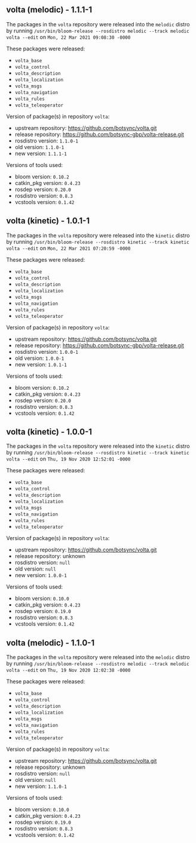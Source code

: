 ## volta (melodic) - 1.1.1-1

The packages in the `volta` repository were released into the `melodic` distro by running `/usr/bin/bloom-release --rosdistro melodic --track melodic volta --edit` on `Mon, 22 Mar 2021 09:08:30 -0000`

These packages were released:
- `volta_base`
- `volta_control`
- `volta_description`
- `volta_localization`
- `volta_msgs`
- `volta_navigation`
- `volta_rules`
- `volta_teleoperator`

Version of package(s) in repository `volta`:

- upstream repository: https://github.com/botsync/volta.git
- release repository: https://github.com/botsync-gbp/volta-release.git
- rosdistro version: `1.1.0-1`
- old version: `1.1.0-1`
- new version: `1.1.1-1`

Versions of tools used:

- bloom version: `0.10.2`
- catkin_pkg version: `0.4.23`
- rosdep version: `0.20.0`
- rosdistro version: `0.8.3`
- vcstools version: `0.1.42`


## volta (kinetic) - 1.0.1-1

The packages in the `volta` repository were released into the `kinetic` distro by running `/usr/bin/bloom-release --rosdistro kinetic --track kinetic volta --edit` on `Mon, 22 Mar 2021 07:20:59 -0000`

These packages were released:
- `volta_base`
- `volta_control`
- `volta_description`
- `volta_localization`
- `volta_msgs`
- `volta_navigation`
- `volta_rules`
- `volta_teleoperator`

Version of package(s) in repository `volta`:

- upstream repository: https://github.com/botsync/volta.git
- release repository: https://github.com/botsync-gbp/volta-release.git
- rosdistro version: `1.0.0-1`
- old version: `1.0.0-1`
- new version: `1.0.1-1`

Versions of tools used:

- bloom version: `0.10.2`
- catkin_pkg version: `0.4.23`
- rosdep version: `0.20.0`
- rosdistro version: `0.8.3`
- vcstools version: `0.1.42`


## volta (kinetic) - 1.0.0-1

The packages in the `volta` repository were released into the `kinetic` distro by running `/usr/bin/bloom-release --rosdistro kinetic --track kinetic volta --edit` on `Thu, 19 Nov 2020 12:52:01 -0000`

These packages were released:
- `volta_base`
- `volta_control`
- `volta_description`
- `volta_localization`
- `volta_msgs`
- `volta_navigation`
- `volta_rules`
- `volta_teleoperator`

Version of package(s) in repository `volta`:

- upstream repository: https://github.com/botsync/volta.git
- release repository: unknown
- rosdistro version: `null`
- old version: `null`
- new version: `1.0.0-1`

Versions of tools used:

- bloom version: `0.10.0`
- catkin_pkg version: `0.4.23`
- rosdep version: `0.19.0`
- rosdistro version: `0.8.3`
- vcstools version: `0.1.42`


## volta (melodic) - 1.1.0-1

The packages in the `volta` repository were released into the `melodic` distro by running `/usr/bin/bloom-release --rosdistro melodic --track melodic volta --edit` on `Thu, 19 Nov 2020 12:02:38 -0000`

These packages were released:
- `volta_base`
- `volta_control`
- `volta_description`
- `volta_localization`
- `volta_msgs`
- `volta_navigation`
- `volta_rules`
- `volta_teleoperator`

Version of package(s) in repository `volta`:

- upstream repository: https://github.com/botsync/volta.git
- release repository: unknown
- rosdistro version: `null`
- old version: `null`
- new version: `1.1.0-1`

Versions of tools used:

- bloom version: `0.10.0`
- catkin_pkg version: `0.4.23`
- rosdep version: `0.19.0`
- rosdistro version: `0.8.3`
- vcstools version: `0.1.42`


